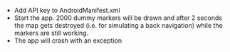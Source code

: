 - Add API key to AndroidManifest.xml
- Start the app. 2000 dummy markers will be drawn and after 2 seconds the map gets destroyed (i.e. for simulating a back navigation) while the markers are still working.
- The app will crash with an exception
